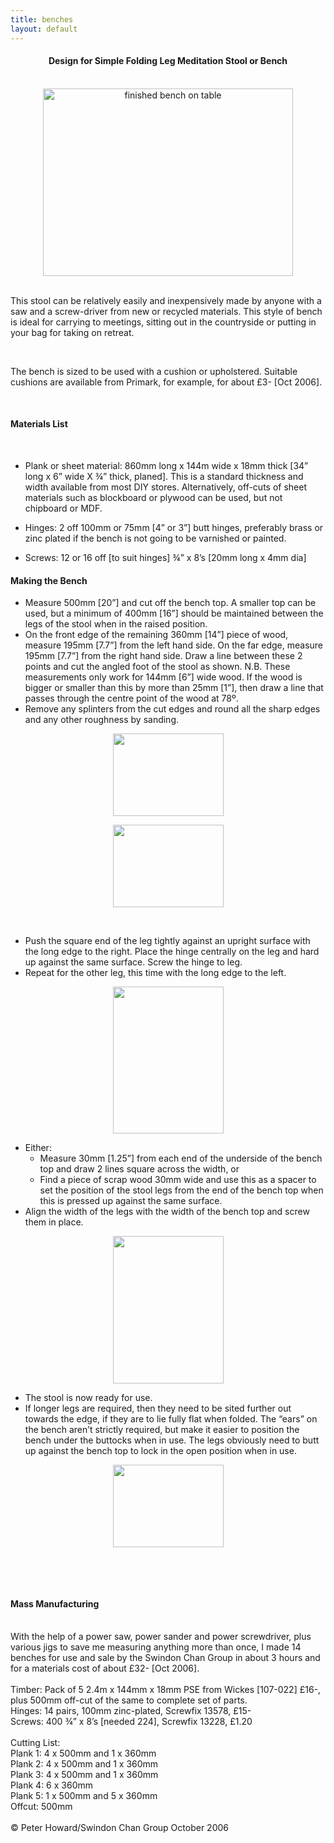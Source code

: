 ```yaml
---
title: benches
layout: default
---
```


<h4 align="center">Design for Simple Folding Leg Meditation Stool or Bench</h4>
<p align="center"><br /><img src="/images/ontable.jpg" alt="finished bench on table" width="400" height="300" /><br /><br /></p>
<p>This stool can be relatively easily and inexpensively made by anyone with a saw and a screw-driver from new or recycled materials. This style of bench is ideal for carrying to meetings, sitting out in the countryside or putting in your bag for taking on retreat.</p>
<p style="margin-bottom: 0cm;"> </p>
<p>The bench is sized to be used with a cushion or upholstered. Suitable cushions are available from Primark, for example, for about £3- [Oct 2006].</p>
<p style="margin-bottom: 0cm;"> </p>
<h4>Materials List</h4>
<p style="margin-bottom: 0cm;"> </p>
<ul>
<li>
<p style="margin-bottom: 0cm;">Plank or sheet material: 860mm long x 144m wide x 18mm thick [34” long x 6” wide X ¾” thick, planed]. This is a standard thickness and width available from most DIY stores. Alternatively, off-cuts of sheet materials such as blockboard or plywood can be used, but not chipboard or MDF.</p>
</li>
<li>
<p>Hinges: 2 off 100mm or 75mm [4” or 3”] butt hinges, preferably brass or zinc plated if the bench is not going to be varnished or painted.</p>
</li>
<li>
<p>Screws: 12 or 16 off [to suit hinges] ¾” x 8’s [20mm long x 4mm dia]</p>
</li>
</ul>
<h4>Making the Bench</h4>
<ul>
<li>Measure 500mm [20”] and cut off the bench top. A smaller top can be used, but a minimum of 400mm [16”] should be maintained between the legs of the stool when in the raised position.</li>
<li>On the front edge of the remaining 360mm [14”] piece of wood, measure 195mm [7.7”] from the left hand side. On the far edge, measure 195mm [7.7”] from the right hand side. Draw a line between these 2 points and cut the angled foot of the stool as shown. N.B. These measurements only work for 144mm [6”] wide wood. If the wood is bigger or smaller than this by more than 25mm [1”], then draw a line that passes through the centre point of the wood at 78º.</li>
<li>Remove any splinters from the cut edges and round all the sharp edges and any other roughness by sanding.</li>
</ul>

<p align="center"><img src="/images/thumb_stool1.JPG" alt="" width="177" height="132" /></p>
<p align="center"><a href="images/stool2.JPG"><img src="/images/thumb_stool2.JPG" alt="" width="177" height="132" /></a></p>
<br />
<ul>
<li>Push the square end of the leg tightly against an upright surface with the long edge to the right. Place the hinge centrally on the leg and hard up against the same surface. Screw the hinge to leg.</li>
<li>Repeat for the other leg, this time with the long edge to the left.</li>
</ul>
<p align="center"><a href="/images/hinge.JPG"><img src="/assets/images/thumb_hinge.JPG" alt="" width="177" height="235" /></a></p>
<ul>
<li>Either:
<ul>
<li>Measure 30mm [1.25”] from each end of the underside of the bench top and draw 2 lines square across the width, or</li>
<li>Find a piece of scrap wood 30mm wide and use this as a spacer to set the position of the stool legs from the end of the bench top when this is pressed up against the same surface.</li>
</ul>
</li>
<li>Align the width of the legs with the width of the bench top and screw them in place.</li>
</ul>
<p align="center"><a href="/images/leg.JPG"><img src="/assets/images/thumb_leg.JPG" alt="" width="177" height="236" /></a></p>
<ul>
<li>The stool is now ready for use.</li>
<li>If longer legs are required, then they need to be sited further out towards the edge, if they are to lie fully flat when folded. The “ears” on the bench aren’t strictly required, but make it easier to position the bench under the buttocks when in use. The legs obviously need to butt up against the bench top to lock in the open position when in use.</li>
</ul>
<p align="center"><a href="/images/bothlegs.JPG"><img src="/assets/images/thumb_bothlegs.JPG" alt="" width="177" height="132" /></a></p>
<p> </p>
<p> </p>
<h4>Mass Manufacturing</h4>
<br />With the help of a power saw, power sander and power screwdriver, plus various jigs to save me measuring anything more than once, I made 14 benches for use and sale by the Swindon Chan Group in about 3 hours and for a materials cost of about £32- [Oct 2006].<br /><br />Timber: Pack of 5 2.4m x 144mm x 18mm PSE from Wickes [107-022] £16-, plus 500mm off-cut of the same to complete set of parts.<br />Hinges: 14 pairs, 100mm zinc-plated, Screwfix 13578, £15-<br />Screws: 400 ¾” x 8’s [needed 224], Screwfix 13228, £1.20<br /><br />Cutting List:<br />Plank 1: 4 x 500mm and 1 x 360mm<br />Plank 2: 4 x 500mm and 1 x 360mm<br />Plank 3: 4 x 500mm and 1 x 360mm<br />Plank 4: 6 x 360mm<br />Plank 5: 1 x 500mm and 5 x 360mm<br />Offcut: 500mm<br /><br />© Peter Howard/Swindon Chan Group October 2006
